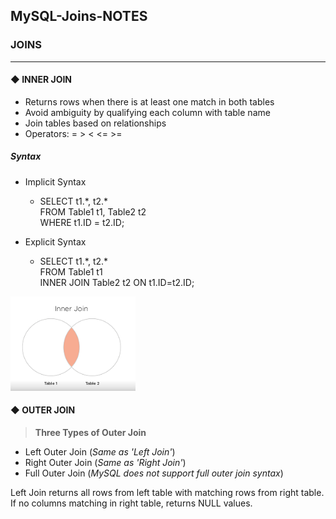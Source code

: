 
## MySQL-Joins-NOTES


### JOINS
***

#### ◆ INNER JOIN <br>

- Returns rows when there is at least one match in both tables
- Avoid ambiguity by qualifying each column with table name
- Join tables based on relationships
- Operators: = > < <= >=

##### **Syntax** 

- Implicit Syntax
  - SELECT t1.*, t2.\* <br>
   FROM Table1 t1, Table2 t2 <br>
   WHERE t1.ID = t2.ID;

- Explicit Syntax
  - SELECT t1.*, t2.\* <br>
   FROM Table1 t1 <br>
   INNER JOIN Table2 t2 ON t1.ID=t2.ID;

<img src=images/Inner_Join.PNG width=200/img>

#### ◆ OUTER JOIN <br>

> **Three Types of Outer Join** <br>

- Left Outer Join (*Same as 'Left Join'*)
- Right Outer Join (*Same as 'Right Join'*)
- Full Outer Join (*MySQL does not support full outer join syntax*)

Left Join returns all rows from left table with matching rows from 
right table. If no columns matching in right table, returns NULL
values. <br>






































